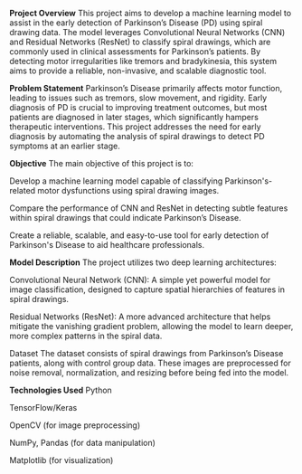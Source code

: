 **Project Overview**
This project aims to develop a machine learning model to assist in the early detection of Parkinson’s Disease (PD) using spiral drawing data. The model leverages Convolutional Neural Networks (CNN) and Residual Networks (ResNet) to classify spiral drawings, which are commonly used in clinical assessments for Parkinson’s patients. By detecting motor irregularities like tremors and bradykinesia, this system aims to provide a reliable, non-invasive, and scalable diagnostic tool.

**Problem Statement**
Parkinson’s Disease primarily affects motor function, leading to issues such as tremors, slow movement, and rigidity. Early diagnosis of PD is crucial to improving treatment outcomes, but most patients are diagnosed in later stages, which significantly hampers therapeutic interventions. This project addresses the need for early diagnosis by automating the analysis of spiral drawings to detect PD symptoms at an earlier stage.

**Objective**
The main objective of this project is to:

Develop a machine learning model capable of classifying Parkinson's-related motor dysfunctions using spiral drawing images.

Compare the performance of CNN and ResNet in detecting subtle features within spiral drawings that could indicate Parkinson’s Disease.

Create a reliable, scalable, and easy-to-use tool for early detection of Parkinson's Disease to aid healthcare professionals.

**Model Description**
The project utilizes two deep learning architectures:

Convolutional Neural Network (CNN): A simple yet powerful model for image classification, designed to capture spatial hierarchies of features in spiral drawings.

Residual Networks (ResNet): A more advanced architecture that helps mitigate the vanishing gradient problem, allowing the model to learn deeper, more complex patterns in the spiral data.

Dataset
The dataset consists of spiral drawings from Parkinson’s Disease patients, along with control group data. These images are preprocessed for noise removal, normalization, and resizing before being fed into the model.

**Technologies Used**
Python

TensorFlow/Keras

OpenCV (for image preprocessing)

NumPy, Pandas (for data manipulation)

Matplotlib (for visualization)
